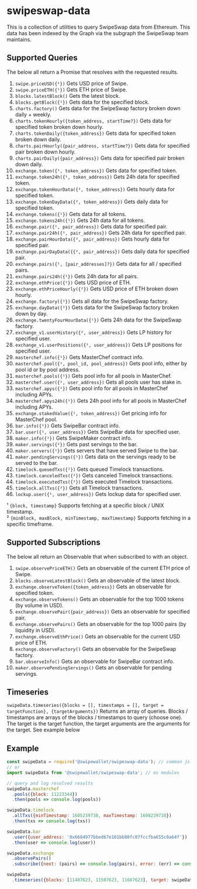 # swipeswap-data

This is a collection of utilities to query SwipeSwap data from Ethereum. This
data has been indexed by the Graph via the subgraph the SwipeSwap team maintains.

## Supported Queries

The below all return a Promise that resolves with the requested results.

1. `swipe.priceUSD({¹})` Gets USD price of Swipe.
2. `swipe.priceETH({¹})` Gets ETH price of Swipe.
3. `blocks.latestBlock()` Gets the latest block.
4. `blocks.getBlock({¹})` Gets data for the specified block.
5. `charts.factory()` Gets data for the SwipeSwap factory broken down daily + weekly.
6. `charts.tokenHourly({token_address, startTime?})` Gets data for specified token broken down hourly.
7. `charts.tokenDaily({token_address})` Gets data for specified token broken down daily.
8. `charts.pairHourly({pair_address, startTime?})` Gets data for specified pair broken down hourly.
9. `charts.pairDaily({pair_address})` Gets data for specified pair broken down daily.
10. `exchange.token({¹, token_address})` Gets data for specified token.
11. `exchange.token24h({¹, token_address})` Gets 24h data for specified token.
12. `exchange.tokenHourData({², token_address})` Gets hourly data for specified token.
13. `exchange.tokenDayData({², token_address})` Gets daily data for specified token.
14. `exchange.tokens({¹})` Gets data for all tokens.
15. `exchange.tokens24h({¹})` Gets 24h data for all tokens.
16. `exchange.pair({¹, pair_address})` Gets data for specified pair.
17. `exchange.pair24h({¹, pair_address})` Gets 24h data for specified pair.
18. `exchange.pairHourData({², pair_address})` Gets hourly data for specified pair.
19. `exchange.pairDayData({{², pair_address})` Gets daily data for specified pair.
20. `exchange.pairs({¹, [pair_addresses]?})` Gets data for all / specified pairs.
21. `exchange.pairs24h({¹})` Gets 24h data for all pairs.
22. `exchange.ethPrice({¹})` Gets USD price of ETH.
23. `exchange.ethPriceHourly({²})` Gets USD price of ETH broken down hourly.
24. `exchange.factory({¹})` Gets all data for the SwipeSwap factory.
25. `exchange.dayData({²})` Gets data for the SwipeSwap factory broken down by day.
26. `exchange.twentyFourHourData({¹})` Gets 24h data for the SwipeSwap factory.
27. `exchange_v1.userHistory({², user_address})` Gets LP history for specified user.
28. `exchange_v1.userPositions({¹, user_address})` Gets LP positions for specified user.
29. `masterchef.info({¹})` Gets MasterChef contract info.
30. `masterchef.pool({¹, pool_id, pool_address})` Gets pool info, either by pool id or by pool address.
31. `masterchef.pools({¹})` Gets pool info for all pools in MasterChef.
32. `masterchef.user({¹, user_address})` Gets all pools user has stake in.
33. `masterchef.apys({¹})` Gets pool info for all pools in MasterChef including APYs.
34. `masterchef.apys24h({¹})` Gets 24h pool info for all pools in MasterChef including APYs.
35. `exchange.stakedValue({¹, token_address})` Get pricing info for MasterChef pool.
36. `bar.info({¹})` Gets SwipeBar contract info.
37. `bar.user({¹, user_address})` Gets SwipeBar data for specified user.
38. `maker.info({¹})` Gets SwipeMaker contract info.
39. `maker.servings({²})` Gets past servings to the bar.
40. `maker.servers({¹})` Gets servers that have served Swipe to the bar.
41. `maker.pendingServings({¹})` Gets data on the servings ready to be served to the bar.
42. `timelock.queuedTxs({²})` Gets queued Timelock transactions.
43. `timelock.canceledTxs({²})` Gets canceled Timelock transactions.
44. `timelock.executedTxs({²})` Gets executed Timelock transactions.
45. `timelock.allTxs({²})` Gets all Timelock transactions.
46. `lockup.user({¹, user_address})` Gets lockup data for specified user.

¹ `{block, timestamp}` Supports fetching at a specific block / UNIX timestamp.    
² `{minBlock, maxBlock, minTimestamp, maxTimestamp}` Supports fetching in a specific timeframe.

## Supported Subscriptions
The below all return an Observable that when subscribed to with an object.

1. `swipe.observePriceETH()` Gets an observable of the current ETH price of Swipe.
2. `blocks.observeLatestBlock()` Gets an observable of the latest block.
3. `exchange.observeToken({token_address})` Gets an observable for specified token.
4. `exchange.observeTokens()` Gets an observable for the top 1000 tokens (by volume in USD).
5. `exchange.observePair({pair_address})` Gets an observable for specified pair.
6. `exchange.observePairs()` Gets an observable for the top 1000 pairs (by liquidity in USD).
7. `exchange.observeEthPrice()` Gets an observable for the current USD price of ETH.
8. `exchange.observeFactory()` Gets an observable for the SwipeSwap factory.
9. `bar.observeInfo()` Gets an observable for SwipeBar contract info.
10. `maker.observePendingServings()` Gets an observable for pending servings.

## Timeseries

`swipeData.timeseries({blocks = [], timestamps = [], target = targetFunction}, {targetArguments})` Returns an array of queries. Blocks / timestamps are arrays of the blocks / timestamps to query (choose one). The target is the target function, the target arguments are the arguments for the target. See example below

## Example

```javascript
const swipeData = require('@swipewallet/swipeswap-data'); // common js
// or
import swipeData from '@swipewallet/swipeswap-data'; // es modules

// query and log resolved results
swipeData.masterchef
  .pools({block: 11223344})
  .then(pools => console.log(pools))

swipeData.timelock
  .allTxs({minTimestamp: 1605239738, maxTimestamp: 1608239738})
  .then(txs => console.log(txs))

swipeData.bar
  .user({user_address: '0x6684977bbed67e101bb80fc07fccfba655c0a64f'})
  .then(user => console.log(user))

swipeData.exchange
  .observePairs()
  .subscribe({next: (pairs) => console.log(pairs), error: (err) => console.log(err)})

swipeData
  .timeseries({blocks: [11407623, 11507623, 11607623], target: swipeData.exchange.pair}, {pair_address: "0x795065dCc9f64b5614C407a6EFDC400DA6221FB0"})
```
